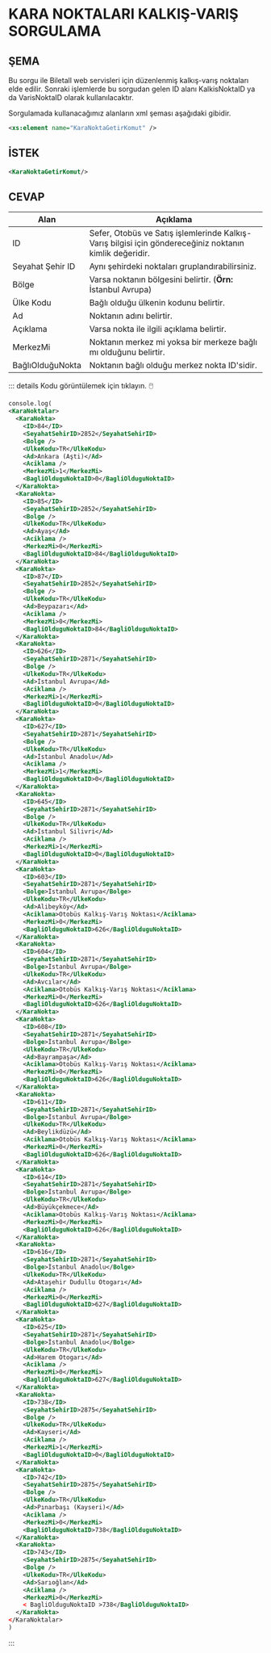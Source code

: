 # KARA NOKTALARI KALKIŞ-VARIŞ SORGULAMA

## ŞEMA

Bu sorgu ile Biletall web servisleri için düzenlenmiş kalkış-varış noktaları elde edilir.
Sonraki işlemlerde bu sorgudan gelen ID alanı KalkisNoktaID ya da VarisNoktaID olarak kullanılacaktır.

Sorgulamada kullanacağımız alanların xml şeması aşağıdaki gibidir.

```xml
<xs:element name="KaraNoktaGetirKomut" />
```

## İSTEK

```xml
<KaraNoktaGetirKomut/>
```

## CEVAP

| Alan             | Açıklama                                                                                                |
| ---------------- | ------------------------------------------------------------------------------------------------------- |
| ID               | Sefer, Otobüs ve Satış işlemlerinde Kalkış-Varış bilgisi için göndereceğiniz noktanın kimlik değeridir. |
| Seyahat Şehir ID | Aynı şehirdeki noktaları gruplandırabilirsiniz.                                                         |
| Bölge            | Varsa noktanın bölgesini belirtir. (**Örn:** İstanbul Avrupa)                                           |
| Ülke Kodu        | Bağlı olduğu ülkenin kodunu belirtir.                                                                   |
| Ad               | Noktanın adını belirtir.                                                                                |
| Açıklama         | Varsa nokta ile ilgili açıklama belirtir.                                                               |
| MerkezMi         | Noktanın merkez mi yoksa bir merkeze bağlı mı olduğunu belirtir.                                        |
| BağlıOlduğuNokta | Noktanın bağlı olduğu merkez nokta ID'sidir.                                                            |

::: details Kodu görüntülemek için tıklayın. :computer_mouse:

```xml
console.log(
<KaraNoktalar>
  <KaraNokta>
    <ID>84</ID>
    <SeyahatSehirID>2852</SeyahatSehirID>
    <Bolge />
    <UlkeKodu>TR</UlkeKodu>
    <Ad>Ankara (Aşti)</Ad>
    <Aciklama />
    <MerkezMi>1</MerkezMi>
    <BagliOlduguNoktaID>0</BagliOlduguNoktaID>
  </KaraNokta>
  <KaraNokta>
    <ID>85</ID>
    <SeyahatSehirID>2852</SeyahatSehirID>
    <Bolge />
    <UlkeKodu>TR</UlkeKodu>
    <Ad>Ayaş</Ad>
    <Aciklama />
    <MerkezMi>0</MerkezMi>
    <BagliOlduguNoktaID>84</BagliOlduguNoktaID>
  </KaraNokta>
  <KaraNokta>
    <ID>87</ID>
    <SeyahatSehirID>2852</SeyahatSehirID>
    <Bolge />
    <UlkeKodu>TR</UlkeKodu>
    <Ad>Beypazarı</Ad>
    <Aciklama />
    <MerkezMi>0</MerkezMi>
    <BagliOlduguNoktaID>84</BagliOlduguNoktaID>
  </KaraNokta>
  <KaraNokta>
    <ID>626</ID>
    <SeyahatSehirID>2871</SeyahatSehirID>
    <Bolge />
    <UlkeKodu>TR</UlkeKodu>
    <Ad>İstanbul Avrupa</Ad>
    <Aciklama />
    <MerkezMi>1</MerkezMi>
    <BagliOlduguNoktaID>0</BagliOlduguNoktaID>
  </KaraNokta>
  <KaraNokta>
    <ID>627</ID>
    <SeyahatSehirID>2871</SeyahatSehirID>
    <Bolge />
    <UlkeKodu>TR</UlkeKodu>
    <Ad>İstanbul Anadolu</Ad>
    <Aciklama />
    <MerkezMi>1</MerkezMi>
    <BagliOlduguNoktaID>0</BagliOlduguNoktaID>
  </KaraNokta>
  <KaraNokta>
    <ID>645</ID>
    <SeyahatSehirID>2871</SeyahatSehirID>
    <Bolge />
    <UlkeKodu>TR</UlkeKodu>
    <Ad>İstanbul Silivri</Ad>
    <Aciklama />
    <MerkezMi>1</MerkezMi>
    <BagliOlduguNoktaID>0</BagliOlduguNoktaID>
  </KaraNokta>
  <KaraNokta>
    <ID>603</ID>
    <SeyahatSehirID>2871</SeyahatSehirID>
    <Bolge>İstanbul Avrupa</Bolge>
    <UlkeKodu>TR</UlkeKodu>
    <Ad>Alibeyköy</Ad>
    <Aciklama>Otobüs Kalkış-Varış Noktası</Aciklama>
    <MerkezMi>0</MerkezMi>
    <BagliOlduguNoktaID>626</BagliOlduguNoktaID>
  </KaraNokta>
  <KaraNokta>
    <ID>604</ID>
    <SeyahatSehirID>2871</SeyahatSehirID>
    <Bolge>İstanbul Avrupa</Bolge>
    <UlkeKodu>TR</UlkeKodu>
    <Ad>Avcılar</Ad>
    <Aciklama>Otobüs Kalkış-Varış Noktası</Aciklama>
    <MerkezMi>0</MerkezMi>
    <BagliOlduguNoktaID>626</BagliOlduguNoktaID>
  </KaraNokta>
  <KaraNokta>
    <ID>608</ID>
    <SeyahatSehirID>2871</SeyahatSehirID>
    <Bolge>İstanbul Avrupa</Bolge>
    <UlkeKodu>TR</UlkeKodu>
    <Ad>Bayrampaşa</Ad>
    <Aciklama>Otobüs Kalkış-Varış Noktası</Aciklama>
    <MerkezMi>0</MerkezMi>
    <BagliOlduguNoktaID>626</BagliOlduguNoktaID>
  </KaraNokta>
  <KaraNokta>
    <ID>611</ID>
    <SeyahatSehirID>2871</SeyahatSehirID>
    <Bolge>İstanbul Avrupa</Bolge>
    <UlkeKodu>TR</UlkeKodu>
    <Ad>Beylikdüzü</Ad>
    <Aciklama>Otobüs Kalkış-Varış Noktası</Aciklama>
    <MerkezMi>0</MerkezMi>
    <BagliOlduguNoktaID>626</BagliOlduguNoktaID>
  </KaraNokta>
  <KaraNokta>
    <ID>614</ID>
    <SeyahatSehirID>2871</SeyahatSehirID>
    <Bolge>İstanbul Avrupa</Bolge>
    <UlkeKodu>TR</UlkeKodu>
    <Ad>Büyükçekmece</Ad>
    <Aciklama>Otobüs Kalkış-Varış Noktası</Aciklama>
    <MerkezMi>0</MerkezMi>
    <BagliOlduguNoktaID>626</BagliOlduguNoktaID>
  </KaraNokta>
  <KaraNokta>
    <ID>616</ID>
    <SeyahatSehirID>2871</SeyahatSehirID>
    <Bolge>İstanbul Anadolu</Bolge>
    <UlkeKodu>TR</UlkeKodu>
    <Ad>Ataşehir Dudullu Otogarı</Ad>
    <Aciklama />
    <MerkezMi>0</MerkezMi>
    <BagliOlduguNoktaID>627</BagliOlduguNoktaID>
  </KaraNokta>
  <KaraNokta>
    <ID>625</ID>
    <SeyahatSehirID>2871</SeyahatSehirID>
    <Bolge>İstanbul Anadolu</Bolge>
    <UlkeKodu>TR</UlkeKodu>
    <Ad>Harem Otogarı</Ad>
    <Aciklama />
    <MerkezMi>0</MerkezMi>
    <BagliOlduguNoktaID>627</BagliOlduguNoktaID>
  </KaraNokta>
  <KaraNokta>
    <ID>738</ID>
    <SeyahatSehirID>2875</SeyahatSehirID>
    <Bolge />
    <UlkeKodu>TR</UlkeKodu>
    <Ad>Kayseri</Ad>
    <Aciklama />
    <MerkezMi>1</MerkezMi>
    <BagliOlduguNoktaID>0</BagliOlduguNoktaID>
  </KaraNokta>
  <KaraNokta>
    <ID>742</ID>
    <SeyahatSehirID>2875</SeyahatSehirID>
    <Bolge />
    <UlkeKodu>TR</UlkeKodu>
    <Ad>Pınarbaşı (Kayseri)</Ad>
    <Aciklama />
    <MerkezMi>0</MerkezMi>
    <BagliOlduguNoktaID>738</BagliOlduguNoktaID>
  </KaraNokta>
  <KaraNokta>
    <ID>743</ID>
    <SeyahatSehirID>2875</SeyahatSehirID>
    <Bolge />
    <UlkeKodu>TR</UlkeKodu>
    <Ad>Sarıoğlan</Ad>
    <Aciklama />
    <MerkezMi>0</MerkezMi>
    < BagliOlduguNoktaID >738</BagliOlduguNoktaID>
  </KaraNokta>
</KaraNoktalar>
)
```

:::
